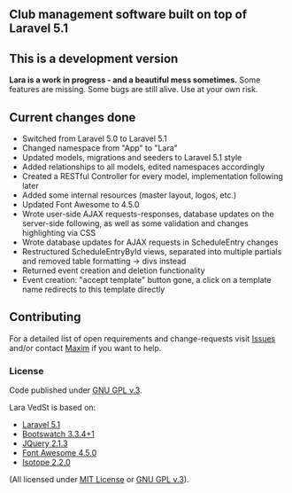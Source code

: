 ## Club management software built on top of Laravel 5.1

## This is a development version
**Lara is a work in progress - and a beautiful mess sometimes.**
Some features are missing. 
Some bugs are still alive.
Use at your own risk.

## Current changes done
* Switched from Laravel 5.0 to Laravel 5.1
* Changed namespace from "App" to "Lara"
* Updated models, migrations and seeders to Laravel 5.1 style
* Added relationships to all models, edited namespaces accordingly
* Created a RESTful Controller for every model, implementation following later
* Added some internal resources (master layout, logos, etc.)
* Updated Font Awesome to 4.5.0
* Wrote user-side AJAX requests-responses, database updates on the server-side following, as well as some validation and changes highlighting via CSS
* Wrote database updates for AJAX requests in ScheduleEntry changes
* Restructured ScheduleEntryById views, separated into multiple partials and removed table formatting -> divs instead
* Returned event creation and deletion functionality
* Event creation: "accept template" button gone, a click on a template name redirects to this template directly


## Contributing
For a detailed list of open requirements and change-requests visit [Issues](https://github.com/4D44H/lara-vedst/issues) and/or contact [Maxim](https://github.com/4D44H) if you want to help.
 

### License
Code published under [GNU GPL v.3](https://github.com/4D44H/lara-vedst/blob/master/LICENSE).

Lara VedSt is based on: 
- [Laravel 5.1](http://laravel.com)
- [Bootswatch 3.3.4+1](http://bootswatch.com)
- [JQuery 2.1.3](http://jquery.com)
- [Font Awesome 4.5.0](http://fortawesome.github.io/Font-Awesome) 
- [Isotope 2.2.0](http://isotope.metafizzy.co/)

(All licensed under [MIT License](http://opensource.org/licenses/MIT) or [GNU GPL v.3](http://opensource.org/licenses/GPL-3.0)).
